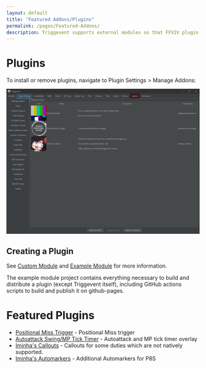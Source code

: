 ```yaml
---
layout: default
title: "Featured Addons/Plugins"
permalink: /pages/Featured-Addons/
description: Triggevent supports external modules so that FFXIV plugin developers can easily make and distribute their own functionality.
---
```


# Plugins

To install or remove plugins, navigate to Plugin Settings > Manage Addons:

![Addon Management Screen](Addon-mgmt-screen.png)

## Creating a Plugin

See [Custom Module](Custom-Module.md#out-of-tree) and [Example Module](https://github.com/xpdota/triggevent-example-module) for more information.

The example module project contains everything necessary to build and distribute a plugin (except Triggevent itself), including GitHub actions scripts
to build and publish it on github-pages.

# Featured Plugins

- [Positional Miss Trigger](https://github.com/xpdota/positional-miss-trigger) - Positional Miss trigger
- [Autoattack Swing/MP Tick Timer](https://github.com/xpdota/triggevent-aa-tick-timer) - Autoattack and MP tick timer overlay
- [Iminha's Callouts](https://github.com/IminhaK/triggevent-callouts) - Callouts for some duties which are not natively supported.
- [Iminha's Automarkers](https://github.com/IminhaK/triggevent-auto-markers) - Additional Automarkers for P8S